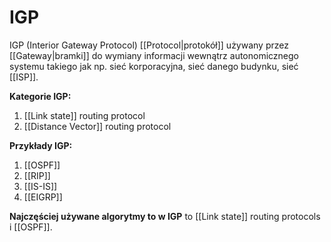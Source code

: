 # IGP
IGP (Interior Gateway Protocol) [[Protocol|protokół]] używany przez [[Gateway|bramki]] do wymiany informacji wewnątrz autonomicznego systemu takiego jak np. sieć korporacyjna, sieć danego budynku, sieć [[ISP]].

**Kategorie IGP:**
1. [[Link state]] routing protocol 
2. [[Distance Vector]] routing protocol 

**Przykłady IGP:**
1. [[OSPF]]
2. [[RIP]]
3. [[IS-IS]]
4. [[EIGRP]]

**Najczęściej używane algorytmy to w IGP** to [[Link state]] routing protocols i [[OSPF]]. 
